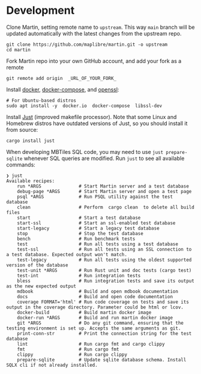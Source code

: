 # Development

Clone Martin, setting remote name to `upstream`. This way `main` branch will be updated automatically with the latest changes from the upstream repo.

```shell, ignore
git clone https://github.com/maplibre/martin.git -o upstream
cd martin
```

Fork Martin repo into your own GitHub account, and add your fork as a remote

```shell, ignore
git remote add origin  _URL_OF_YOUR_FORK_
```

Install [docker](https://docs.docker.com/get-docker/), [docker-compose](https://docs.docker.com/compose/), and [openssl](https://www.openssl.org/):

```shell, ignore
# For Ubuntu-based distros
sudo apt install -y  docker.io  docker-compose  libssl-dev
```

Install [Just](https://github.com/casey/just#readme) (improved makefile processor). Note that some Linux and Homebrew distros have outdated versions of Just, so you should install it from source:

```shell, ignore
cargo install just
```

When developing MBTiles SQL code, you may need to use `just prepare-sqlite` whenever SQL queries are modified. Run `just` to see all available commands:

```shell, ignore
❯ just
Available recipes:
    run *ARGS              # Start Martin server and a test database
    debug-page *ARGS       # Start Martin server and open a test page
    psql *ARGS             # Run PSQL utility against the test database
    clean                  # Perform  cargo clean  to delete all build files
    start                  # Start a test database
    start-ssl              # Start an ssl-enabled test database
    start-legacy           # Start a legacy test database
    stop                   # Stop the test database
    bench                  # Run benchmark tests
    test                   # Run all tests using a test database
    test-ssl               # Run all tests using an SSL connection to a test database. Expected output won't match.
    test-legacy            # Run all tests using the oldest supported version of the database
    test-unit *ARGS        # Run Rust unit and doc tests (cargo test)
    test-int               # Run integration tests
    bless                  # Run integration tests and save its output as the new expected output
    mdbook                 # Build and open mdbook documentation
    docs                   # Build and open code documentation
    coverage FORMAT='html' # Run code coverage on tests and save its output in the coverage directory. Parameter could be html or lcov.
    docker-build           # Build martin docker image
    docker-run *ARGS       # Build and run martin docker image
    git *ARGS              # Do any git command, ensuring that the testing environment is set up. Accepts the same arguments as git.
    print-conn-str         # Print the connection string for the test database
    lint                   # Run cargo fmt and cargo clippy
    fmt                    # Run cargo fmt
    clippy                 # Run cargo clippy
    prepare-sqlite         # Update sqlite database schema. Install SQLX cli if not already installed.
```
